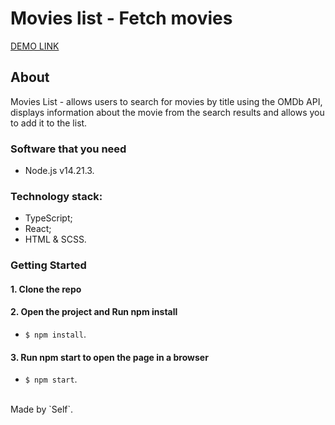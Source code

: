 # **Movies list - Fetch movies**

[DEMO LINK](https://self51.github.io/react_movies-list-fetch-movies/)

## About
Movies List - allows users to search for movies by title using the OMDb API,<br/>
displays information about the movie from the search results and allows you to add it to the list.<br/>

### Software that you need
* Node.js v14.21.3.

### Technology stack:
* TypeScript;
* React;
* HTML & SCSS.

### Getting Started

#### 1. Clone the repo

#### 2. Open the project and Run npm install
* `$ npm install`.

#### 3. Run npm start to open the page in a browser
* `$ npm start`.

<br/>
Made by `Self`.
